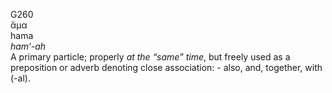 <body>
  <p>G260<br>  ἅμα  <br> hama  <br><i>ham‘-ah </i><br>A primary particle; properly <i>at</i> <i>the</i> <i>“same”</i> <i>time</i>, but freely used as a preposition or adverb denoting close association: - also, and, together, with (-al).<br></p>
 </body>